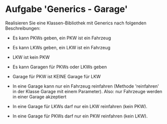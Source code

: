 # Aufgabe 'Generics - Garage'

Realisieren Sie eine Klassen-Bibliothek mit Generics nach folgenden Beschreibungen: 

- Es kann PKWs geben, ein PKW ist ein Fahrzeug

- Es kann LKWs geben, ein LKW ist ein Fahrzeug

- LKW ist kein PKW

- Es kann Garagen für PKWs oder LKWs geben

- Garage für PKW ist KEINE Garage für LKW

- In eine Garage kann nur ein Fahrzeug reinfahren (Methode 'reinfahren' in der Klasse Garage mit einem Parameter). Also: nur Fahrzeuge werden in einer Garage akzeptiert 

- In eine Garage für LKWs darf nur ein LKW reinfahren (kein PKW).

- In eine Garage für PKWs darf nur ein PKW reinfahren (kein LKW).
